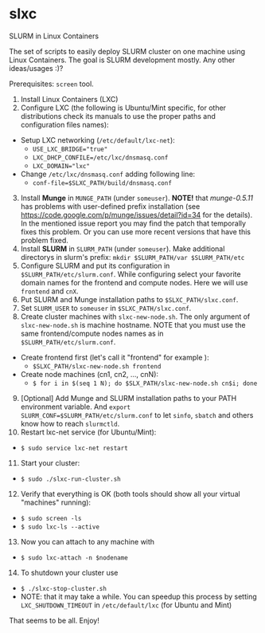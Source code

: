 slxc
====

SLURM in Linux Containers

The set of scripts to easily deploy SLURM cluster on one machine using Linux Containers.
The goal is SLURM development mostly. Any other ideas/usages :)?

Prerequisites: `screen` tool.

1. Install Linux Containers (LXC)
2. Configure LXC (the following is Ubuntu/Mint specific, for other distributions check its manuals to use the proper paths and configuration files names):
  - Setup LXC networking (`/etc/default/lxc-net`): 
    * `USE_LXC_BRIDGE="true"`
    * `LXC_DHCP_CONFILE=/etc/lxc/dnsmasq.conf`
    * `LXC_DOMAIN="lxc"`
  - Change `/etc/lxc/dnsmasq.conf` adding following line:
    * `conf-file=$SLXC_PATH/build/dnsmasq.conf`
3. Install **Munge** in `MUNGE_PATH` (under `someuser`). **NOTE!** that *munge-0.5.11* has problems with user-defined prefix installation (see https://code.google.com/p/munge/issues/detail?id=34 for the details). In the mentioned issue report you may find the patch that temporally fixes this problem. Or you can use more recent versions that have this problem fixed.
4. Install **SLURM** in `SLURM_PATH` (under `someuser`). Make additional directorys in slurm's prefix: `mkdir $SLURM_PATH/var $SLURM_PATH/etc`
5. Configure SLURM and put its configuration in `$SLURM_PATH/etc/slurm.conf`. While configuring select your favorite domain names for the frontend and compute nodes. Here we will use `frontend` and `cnX`.
6. Put SLURM and Munge installation paths to `$SLXC_PATH/slxc.conf`.
7. Set `SLURM_USER` to `someuser` in `$SLXC_PATH/slxc.conf`.
8. Create cluster machines with `slxc-new-node.sh`. The only argument of `slxc-new-node.sh` is machine hostname. NOTE that you must use the same frontend/compute nodes names as in `$SLURM_PATH/etc/slurm.conf`.
  - Create frontend first (let's call it "frontend" for example ):
    * `$SLXC_PATH/slxc-new-node.sh frontend`
  - Create node machines (cn1, cn2, ..., cnN):
    * `$ for i in $(seq 1 N); do $SLX_PATH/slxc-new-node.sh cn$i; done`
9. [Optional] Add Munge and SLURM installation paths to your PATH environment variable.
    And `export SLURM_CONF=$SLURM_PATH/etc/slurm.conf` to let `sinfo`, `sbatch`
    and others know how to reach `slurmctld`.
10. Restart lxc-net service (for Ubuntu/Mint):
  - `$ sudo service lxc-net restart`
11. Start your cluster:
  - `$ sudo ./slxc-run-cluster.sh`
12. Verify that everything is OK (both tools should show all your virtual "machines" running):
  - `$ sudo screen -ls`
  - `$ sudo lxc-ls --active`
13. Now you can attach to any machine with
  - `$ sudo lxc-attach -n $nodename`
14. To shutdown your cluster use
  - `$ ./slxc-stop-cluster.sh`
  - NOTE: that it may take a while. You can speedup this process by setting
`LXC_SHUTDOWN_TIMEOUT` in `/etc/default/lxc` (for Ubuntu and Mint)

That seems to be all. Enjoy!
